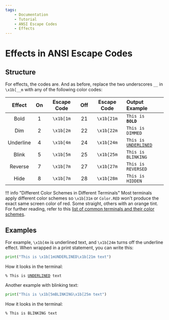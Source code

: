 ```yaml
---
tags:
    - Documentation
    - Tutorial
    - ANSI Escape Codes
    - Effects
---
```


# Effects in ANSI Escape Codes
## Structure
For effects, the codes are. And as before, replace the two underscores `__` in `\x1b[__m` with any of the following color codes:

| Effect    | On  | Escape Code | Off | Escape Code | Output Example |
| :-------: | :-: | :---------: | :-: | :---------: | :------------- |
| Bold      | 1   | `\x1b[1m`   | 21  | `\x1b[21m`  | <code>This is <strong>BOLD</strong></code> |
| Dim       | 2   | `\x1b[2m`   | 22  | `\x1b[22m`  | <code>This is <span class="effect-dimmed">DIMMED</span></code> |
| Underline | 4   | `\x1b[4m`   | 24  | `\x1b[24m`  | <code>This is <u>UNDERLINED</u></code> |
| Blink     | 5   | `\x1b[5m`   | 25  | `\x1b[25m`  | <code>This is <span class="effect-blinking">BLINKING</span></code> |
| Reverse   | 7   | `\x1b[7m`   | 27  | `\x1b[27m`  | <code>This is <span class="bg-bright-white">REVERSED</span></code> |
| Hide      | 8   | `\x1b[7m`   | 28  | `\x1b[28m`  | <code>This is <span class="effect-hidden">HIDDEN</span></code> |

!!! info "Different Color Schemes in Different Terminals"
    Most terminals apply different color schemes so `\x1b[31m` or `Color.RED` won't produce the exact same screen color of red. Some straight, others with an orange tint. For further reading, refer to this [list of common terminals and their color schemes](https://en.wikipedia.org/wiki/ANSI_escape_code#3-bit_and_4-bit).

## Examples
For example, `\x1b[4m` is underlined text, and `\x1b[24m` turns off the underline effect. When wrapped in a print statement, you can write this:

```python
print("This is \x1b[1mUNDERLINED\x1b[21m text")
```

How it looks in the terminal:

<pre><code>% This is <u>UNDERLINED</u> text</code></pre>

Another example with blinking text:

```python
print("This is \x1b[5mBLINKING\x1b[25m text")
```

How it looks in the terminal:

<pre><code>% This is <span class="effect-blinking">BLINKING</span> text</code></pre>
